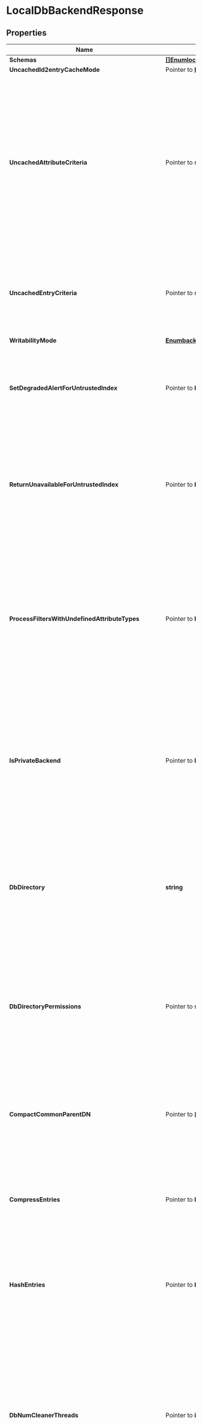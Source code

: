 # LocalDbBackendResponse

## Properties

Name | Type | Description | Notes
------------ | ------------- | ------------- | -------------
**Schemas** | [**[]EnumlocalDbBackendSchemaUrn**](EnumlocalDbBackendSchemaUrn.md) |  | 
**UncachedId2entryCacheMode** | Pointer to [**EnumbackendUncachedId2entryCacheModeProp**](EnumbackendUncachedId2entryCacheModeProp.md) |  | [optional] 
**UncachedAttributeCriteria** | Pointer to **string** | The criteria that will be used to identify attributes that should be written into the uncached-id2entry database rather than the id2entry database. This will only be used for entries in which the associated uncached-entry-criteria does not indicate that the entire entry should be uncached. | [optional] 
**UncachedEntryCriteria** | Pointer to **string** | The criteria that will be used to identify entries that should be written into the uncached-id2entry database rather than the id2entry database. | [optional] 
**WritabilityMode** | [**EnumbackendWritabilityModeProp**](EnumbackendWritabilityModeProp.md) |  | 
**SetDegradedAlertForUntrustedIndex** | Pointer to **bool** | Determines whether the Directory Server enters a DEGRADED state when this Local DB Backend has an index whose contents cannot be trusted. | [optional] 
**ReturnUnavailableForUntrustedIndex** | Pointer to **bool** | Determines whether the Directory Server returns UNAVAILABLE for any LDAP search operation in this Local DB Backend that would use an index whose contents cannot be trusted. | [optional] 
**ProcessFiltersWithUndefinedAttributeTypes** | Pointer to **bool** | Determines whether the Directory Server should continue filter processing for LDAP search operations in this Local DB Backend that includes a search filter with an attribute that is not defined in the schema. This will only apply if check-schema is enabled in the global configuration. | [optional] 
**IsPrivateBackend** | Pointer to **bool** | Indicates whether this backend should be considered a private backend in the server. Private backends are meant for storing server-internal information and should not be used for user or application data. | [optional] 
**DbDirectory** | **string** | Specifies the path to the filesystem directory that is used to hold the Berkeley DB Java Edition database files containing the data for this backend. The files for this backend are stored in a sub-directory named after the backend-id. | 
**DbDirectoryPermissions** | Pointer to **string** | Specifies the permissions that should be applied to the directory containing the backend database files and to directories and files created during backup or LDIF export of the backend. | [optional] 
**CompactCommonParentDN** | Pointer to **[]string** | Provides a DN of an entry that may be the parent for a large number of entries in the backend. This may be used to help increase the space efficiency when encoding entries for storage. | [optional] 
**CompressEntries** | Pointer to **bool** | Indicates whether the backend should attempt to compress entries before storing them in the database. | [optional] 
**HashEntries** | Pointer to **bool** | Indicates whether to calculate and store a message digest of the entry contents along with the entry data, in order to provide a means of verifying the integrity of the entry data. | [optional] 
**DbNumCleanerThreads** | Pointer to **int64** | Specifies the number of threads that the backend should maintain to keep the database log files at or near the desired utilization. A value of zero indicates that the number of cleaner threads should be automatically configured based on the number of available CPUs. | [optional] 
**DbCleanerMinUtilization** | Pointer to **int64** | Specifies the minimum percentage of \&quot;live\&quot; data that the database cleaner attempts to keep in database log files. | [optional] 
**DbEvictorCriticalPercentage** | Pointer to **int64** | Specifies the percentage over the configured maximum that the database cache is allowed to grow. It is recommended to set this value slightly above zero when the database is too large to fully cache in memory. In this case, a dedicated background evictor thread is used to perform evictions once the cache fills up reducing the possibility that server threads are blocked. | [optional] 
**DbCheckpointerWakeupInterval** | Pointer to **string** | Specifies the maximum length of time that should pass between checkpoints. | [optional] 
**DbBackgroundSyncInterval** | Pointer to **string** | Specifies the interval to use when performing background synchronous writes in the database environment in order to smooth overall write performance and increase data durability. A value of \&quot;0 s\&quot; will disable background synchronous writes. | [optional] 
**DbUseThreadLocalHandles** | Pointer to **bool** | Indicates whether to use thread-local database handles to reduce contention in the backend. | [optional] 
**DbLogFileMax** | Pointer to **string** | Specifies the maximum size for a database log file. | [optional] 
**DbLoggingLevel** | Pointer to **string** | Specifies the log level that should be used by the database when it is writing information into the je.info file. | [optional] 
**JeProperty** | Pointer to **[]string** | Specifies the database and environment properties for the Berkeley DB Java Edition database serving the data for this backend. | [optional] 
**DbCachePercent** | Pointer to **int64** | Specifies the percentage of JVM memory to allocate to the database cache. | [optional] 
**DefaultCacheMode** | Pointer to [**EnumbackendDefaultCacheModeProp**](EnumbackendDefaultCacheModeProp.md) |  | [optional] 
**Id2entryCacheMode** | Pointer to [**EnumbackendId2entryCacheModeProp**](EnumbackendId2entryCacheModeProp.md) |  | [optional] 
**Dn2idCacheMode** | Pointer to [**EnumbackendDn2idCacheModeProp**](EnumbackendDn2idCacheModeProp.md) |  | [optional] 
**Id2childrenCacheMode** | Pointer to [**EnumbackendId2childrenCacheModeProp**](EnumbackendId2childrenCacheModeProp.md) |  | [optional] 
**Id2subtreeCacheMode** | Pointer to [**EnumbackendId2subtreeCacheModeProp**](EnumbackendId2subtreeCacheModeProp.md) |  | [optional] 
**Dn2uriCacheMode** | Pointer to [**EnumbackendDn2uriCacheModeProp**](EnumbackendDn2uriCacheModeProp.md) |  | [optional] 
**PrimeMethod** | Pointer to [**[]EnumbackendPrimeMethodProp**](EnumbackendPrimeMethodProp.md) |  | [optional] 
**PrimeThreadCount** | Pointer to **int64** | Specifies the number of threads to use when priming. At present, this applies only to the preload and cursor-across-indexes prime methods. | [optional] 
**PrimeTimeLimit** | Pointer to **string** | Specifies the maximum length of time that the backend prime should be allowed to run. A duration of zero seconds indicates that there should not be a time limit. | [optional] 
**PrimeAllIndexes** | Pointer to **bool** | Indicates whether to prime all indexes associated with this backend, or to only prime the specified set of indexes (as configured with the system-index-to-prime property for the system indexes, and the prime-index property in the attribute index definition for attribute indexes). | [optional] 
**SystemIndexToPrime** | Pointer to [**[]EnumbackendSystemIndexToPrimeProp**](EnumbackendSystemIndexToPrimeProp.md) |  | [optional] 
**SystemIndexToPrimeInternalNodesOnly** | Pointer to [**[]EnumbackendSystemIndexToPrimeInternalNodesOnlyProp**](EnumbackendSystemIndexToPrimeInternalNodesOnlyProp.md) |  | [optional] 
**BackgroundPrime** | Pointer to **bool** | Indicates whether to attempt to perform the prime using a background thread if possible. If background priming is enabled, then the Directory Server may be allowed to accept client connections and process requests while the prime is in progress. | [optional] 
**IndexEntryLimit** | Pointer to **int64** | Specifies the maximum number of entries that are allowed to match a given index key before that particular index key is no longer maintained. | [optional] 
**CompositeIndexEntryLimit** | Pointer to **int64** | Specifies the maximum number of entries that are allowed to match a given composite index key before that particular composite index key is no longer maintained. | [optional] 
**Id2childrenIndexEntryLimit** | Pointer to **int64** | Specifies the maximum number of entry IDs to maintain for each entry in the id2children system index (which keeps track of the immediate children for an entry, to assist in otherwise unindexed searches with a single-level scope). A value of 0 means there is no limit, however this could have a big impact on database size on disk and on server performance. | [optional] 
**Id2subtreeIndexEntryLimit** | Pointer to **int64** | Specifies the maximum number of entry IDs to maintain for each entry in the id2subtree system index (which keeps track of all descendants below an entry, to assist in otherwise unindexed searches with a whole-subtree or subordinate subtree scope). A value of 0 means there is no limit, however this could have a big impact on database size on disk and on server performance. | [optional] 
**ImportTempDirectory** | **string** | Specifies the location of the directory that is used to hold temporary information during the index post-processing phase of an LDIF import. | 
**ImportThreadCount** | Pointer to **int64** | Specifies the number of threads to use for concurrent processing during an LDIF import. | [optional] 
**ExportThreadCount** | Pointer to **int64** | Specifies the number of threads to use for concurrently retrieving and encoding entries during an LDIF export. | [optional] 
**DbImportCachePercent** | Pointer to **int64** | The percentage of JVM memory to allocate to the database cache during import operations. | [optional] 
**DbTxnWriteNoSync** | Pointer to **bool** | Indicates whether the database should synchronously flush data as it is written to disk. | [optional] 
**DeadlockRetryLimit** | Pointer to **int64** | Specifies the number of times that the server should retry an attempted operation in the backend if a deadlock results from two concurrent requests that interfere with each other in a conflicting manner. | [optional] 
**ExternalTxnDefaultBackendLockBehavior** | Pointer to [**EnumbackendExternalTxnDefaultBackendLockBehaviorProp**](EnumbackendExternalTxnDefaultBackendLockBehaviorProp.md) |  | [optional] 
**SingleWriterLockBehavior** | Pointer to [**EnumbackendSingleWriterLockBehaviorProp**](EnumbackendSingleWriterLockBehaviorProp.md) |  | [optional] 
**SubtreeDeleteSizeLimit** | Pointer to **int64** | Specifies the maximum number of entries that may be deleted from the backend when using the subtree delete control. | [optional] 
**NumRecentChanges** | Pointer to **int64** | Specifies the number of recent LDAP entry changes per replica for which the backend keeps a record to allow replication to recover in the event that the server is abruptly terminated. Increasing this value can lead to an increased peak server modification rate as well as increased replication throughput. | [optional] 
**OfflineProcessDatabaseOpenTimeout** | Pointer to **string** | Specifies a timeout duration which will be used for opening the database environment by an offline process, such as export-ldif. | [optional] 
**BackendID** | **string** | Specifies a name to identify the associated backend. | 
**Description** | Pointer to **string** | A description for this Backend | [optional] 
**Enabled** | **bool** | Indicates whether the backend is enabled in the server. | 
**BaseDN** | **[]string** | Specifies the base DN(s) for the data that the backend handles. | 
**SetDegradedAlertWhenDisabled** | Pointer to **bool** | Determines whether the Directory Server enters a DEGRADED state (and sends a corresponding alert) when this Backend is disabled. | [optional] 
**ReturnUnavailableWhenDisabled** | Pointer to **bool** | Determines whether any LDAP operation that would use this Backend is to return UNAVAILABLE when this Backend is disabled. | [optional] 
**NotificationManager** | Pointer to **string** | Specifies a notification manager for changes resulting from operations processed through this Backend | [optional] 
**Meta** | Pointer to [**MetaMeta**](MetaMeta.md) |  | [optional] 
**Urnpingidentityschemasconfigurationmessages20** | Pointer to [**MetaUrnPingidentitySchemasConfigurationMessages20**](MetaUrnPingidentitySchemasConfigurationMessages20.md) |  | [optional] 
**Id** | **string** | Name of the Backend | 

## Methods

### NewLocalDbBackendResponse

`func NewLocalDbBackendResponse(schemas []EnumlocalDbBackendSchemaUrn, writabilityMode EnumbackendWritabilityModeProp, dbDirectory string, importTempDirectory string, backendID string, enabled bool, baseDN []string, id string, ) *LocalDbBackendResponse`

NewLocalDbBackendResponse instantiates a new LocalDbBackendResponse object
This constructor will assign default values to properties that have it defined,
and makes sure properties required by API are set, but the set of arguments
will change when the set of required properties is changed

### NewLocalDbBackendResponseWithDefaults

`func NewLocalDbBackendResponseWithDefaults() *LocalDbBackendResponse`

NewLocalDbBackendResponseWithDefaults instantiates a new LocalDbBackendResponse object
This constructor will only assign default values to properties that have it defined,
but it doesn't guarantee that properties required by API are set

### GetSchemas

`func (o *LocalDbBackendResponse) GetSchemas() []EnumlocalDbBackendSchemaUrn`

GetSchemas returns the Schemas field if non-nil, zero value otherwise.

### GetSchemasOk

`func (o *LocalDbBackendResponse) GetSchemasOk() (*[]EnumlocalDbBackendSchemaUrn, bool)`

GetSchemasOk returns a tuple with the Schemas field if it's non-nil, zero value otherwise
and a boolean to check if the value has been set.

### SetSchemas

`func (o *LocalDbBackendResponse) SetSchemas(v []EnumlocalDbBackendSchemaUrn)`

SetSchemas sets Schemas field to given value.


### GetUncachedId2entryCacheMode

`func (o *LocalDbBackendResponse) GetUncachedId2entryCacheMode() EnumbackendUncachedId2entryCacheModeProp`

GetUncachedId2entryCacheMode returns the UncachedId2entryCacheMode field if non-nil, zero value otherwise.

### GetUncachedId2entryCacheModeOk

`func (o *LocalDbBackendResponse) GetUncachedId2entryCacheModeOk() (*EnumbackendUncachedId2entryCacheModeProp, bool)`

GetUncachedId2entryCacheModeOk returns a tuple with the UncachedId2entryCacheMode field if it's non-nil, zero value otherwise
and a boolean to check if the value has been set.

### SetUncachedId2entryCacheMode

`func (o *LocalDbBackendResponse) SetUncachedId2entryCacheMode(v EnumbackendUncachedId2entryCacheModeProp)`

SetUncachedId2entryCacheMode sets UncachedId2entryCacheMode field to given value.

### HasUncachedId2entryCacheMode

`func (o *LocalDbBackendResponse) HasUncachedId2entryCacheMode() bool`

HasUncachedId2entryCacheMode returns a boolean if a field has been set.

### GetUncachedAttributeCriteria

`func (o *LocalDbBackendResponse) GetUncachedAttributeCriteria() string`

GetUncachedAttributeCriteria returns the UncachedAttributeCriteria field if non-nil, zero value otherwise.

### GetUncachedAttributeCriteriaOk

`func (o *LocalDbBackendResponse) GetUncachedAttributeCriteriaOk() (*string, bool)`

GetUncachedAttributeCriteriaOk returns a tuple with the UncachedAttributeCriteria field if it's non-nil, zero value otherwise
and a boolean to check if the value has been set.

### SetUncachedAttributeCriteria

`func (o *LocalDbBackendResponse) SetUncachedAttributeCriteria(v string)`

SetUncachedAttributeCriteria sets UncachedAttributeCriteria field to given value.

### HasUncachedAttributeCriteria

`func (o *LocalDbBackendResponse) HasUncachedAttributeCriteria() bool`

HasUncachedAttributeCriteria returns a boolean if a field has been set.

### GetUncachedEntryCriteria

`func (o *LocalDbBackendResponse) GetUncachedEntryCriteria() string`

GetUncachedEntryCriteria returns the UncachedEntryCriteria field if non-nil, zero value otherwise.

### GetUncachedEntryCriteriaOk

`func (o *LocalDbBackendResponse) GetUncachedEntryCriteriaOk() (*string, bool)`

GetUncachedEntryCriteriaOk returns a tuple with the UncachedEntryCriteria field if it's non-nil, zero value otherwise
and a boolean to check if the value has been set.

### SetUncachedEntryCriteria

`func (o *LocalDbBackendResponse) SetUncachedEntryCriteria(v string)`

SetUncachedEntryCriteria sets UncachedEntryCriteria field to given value.

### HasUncachedEntryCriteria

`func (o *LocalDbBackendResponse) HasUncachedEntryCriteria() bool`

HasUncachedEntryCriteria returns a boolean if a field has been set.

### GetWritabilityMode

`func (o *LocalDbBackendResponse) GetWritabilityMode() EnumbackendWritabilityModeProp`

GetWritabilityMode returns the WritabilityMode field if non-nil, zero value otherwise.

### GetWritabilityModeOk

`func (o *LocalDbBackendResponse) GetWritabilityModeOk() (*EnumbackendWritabilityModeProp, bool)`

GetWritabilityModeOk returns a tuple with the WritabilityMode field if it's non-nil, zero value otherwise
and a boolean to check if the value has been set.

### SetWritabilityMode

`func (o *LocalDbBackendResponse) SetWritabilityMode(v EnumbackendWritabilityModeProp)`

SetWritabilityMode sets WritabilityMode field to given value.


### GetSetDegradedAlertForUntrustedIndex

`func (o *LocalDbBackendResponse) GetSetDegradedAlertForUntrustedIndex() bool`

GetSetDegradedAlertForUntrustedIndex returns the SetDegradedAlertForUntrustedIndex field if non-nil, zero value otherwise.

### GetSetDegradedAlertForUntrustedIndexOk

`func (o *LocalDbBackendResponse) GetSetDegradedAlertForUntrustedIndexOk() (*bool, bool)`

GetSetDegradedAlertForUntrustedIndexOk returns a tuple with the SetDegradedAlertForUntrustedIndex field if it's non-nil, zero value otherwise
and a boolean to check if the value has been set.

### SetSetDegradedAlertForUntrustedIndex

`func (o *LocalDbBackendResponse) SetSetDegradedAlertForUntrustedIndex(v bool)`

SetSetDegradedAlertForUntrustedIndex sets SetDegradedAlertForUntrustedIndex field to given value.

### HasSetDegradedAlertForUntrustedIndex

`func (o *LocalDbBackendResponse) HasSetDegradedAlertForUntrustedIndex() bool`

HasSetDegradedAlertForUntrustedIndex returns a boolean if a field has been set.

### GetReturnUnavailableForUntrustedIndex

`func (o *LocalDbBackendResponse) GetReturnUnavailableForUntrustedIndex() bool`

GetReturnUnavailableForUntrustedIndex returns the ReturnUnavailableForUntrustedIndex field if non-nil, zero value otherwise.

### GetReturnUnavailableForUntrustedIndexOk

`func (o *LocalDbBackendResponse) GetReturnUnavailableForUntrustedIndexOk() (*bool, bool)`

GetReturnUnavailableForUntrustedIndexOk returns a tuple with the ReturnUnavailableForUntrustedIndex field if it's non-nil, zero value otherwise
and a boolean to check if the value has been set.

### SetReturnUnavailableForUntrustedIndex

`func (o *LocalDbBackendResponse) SetReturnUnavailableForUntrustedIndex(v bool)`

SetReturnUnavailableForUntrustedIndex sets ReturnUnavailableForUntrustedIndex field to given value.

### HasReturnUnavailableForUntrustedIndex

`func (o *LocalDbBackendResponse) HasReturnUnavailableForUntrustedIndex() bool`

HasReturnUnavailableForUntrustedIndex returns a boolean if a field has been set.

### GetProcessFiltersWithUndefinedAttributeTypes

`func (o *LocalDbBackendResponse) GetProcessFiltersWithUndefinedAttributeTypes() bool`

GetProcessFiltersWithUndefinedAttributeTypes returns the ProcessFiltersWithUndefinedAttributeTypes field if non-nil, zero value otherwise.

### GetProcessFiltersWithUndefinedAttributeTypesOk

`func (o *LocalDbBackendResponse) GetProcessFiltersWithUndefinedAttributeTypesOk() (*bool, bool)`

GetProcessFiltersWithUndefinedAttributeTypesOk returns a tuple with the ProcessFiltersWithUndefinedAttributeTypes field if it's non-nil, zero value otherwise
and a boolean to check if the value has been set.

### SetProcessFiltersWithUndefinedAttributeTypes

`func (o *LocalDbBackendResponse) SetProcessFiltersWithUndefinedAttributeTypes(v bool)`

SetProcessFiltersWithUndefinedAttributeTypes sets ProcessFiltersWithUndefinedAttributeTypes field to given value.

### HasProcessFiltersWithUndefinedAttributeTypes

`func (o *LocalDbBackendResponse) HasProcessFiltersWithUndefinedAttributeTypes() bool`

HasProcessFiltersWithUndefinedAttributeTypes returns a boolean if a field has been set.

### GetIsPrivateBackend

`func (o *LocalDbBackendResponse) GetIsPrivateBackend() bool`

GetIsPrivateBackend returns the IsPrivateBackend field if non-nil, zero value otherwise.

### GetIsPrivateBackendOk

`func (o *LocalDbBackendResponse) GetIsPrivateBackendOk() (*bool, bool)`

GetIsPrivateBackendOk returns a tuple with the IsPrivateBackend field if it's non-nil, zero value otherwise
and a boolean to check if the value has been set.

### SetIsPrivateBackend

`func (o *LocalDbBackendResponse) SetIsPrivateBackend(v bool)`

SetIsPrivateBackend sets IsPrivateBackend field to given value.

### HasIsPrivateBackend

`func (o *LocalDbBackendResponse) HasIsPrivateBackend() bool`

HasIsPrivateBackend returns a boolean if a field has been set.

### GetDbDirectory

`func (o *LocalDbBackendResponse) GetDbDirectory() string`

GetDbDirectory returns the DbDirectory field if non-nil, zero value otherwise.

### GetDbDirectoryOk

`func (o *LocalDbBackendResponse) GetDbDirectoryOk() (*string, bool)`

GetDbDirectoryOk returns a tuple with the DbDirectory field if it's non-nil, zero value otherwise
and a boolean to check if the value has been set.

### SetDbDirectory

`func (o *LocalDbBackendResponse) SetDbDirectory(v string)`

SetDbDirectory sets DbDirectory field to given value.


### GetDbDirectoryPermissions

`func (o *LocalDbBackendResponse) GetDbDirectoryPermissions() string`

GetDbDirectoryPermissions returns the DbDirectoryPermissions field if non-nil, zero value otherwise.

### GetDbDirectoryPermissionsOk

`func (o *LocalDbBackendResponse) GetDbDirectoryPermissionsOk() (*string, bool)`

GetDbDirectoryPermissionsOk returns a tuple with the DbDirectoryPermissions field if it's non-nil, zero value otherwise
and a boolean to check if the value has been set.

### SetDbDirectoryPermissions

`func (o *LocalDbBackendResponse) SetDbDirectoryPermissions(v string)`

SetDbDirectoryPermissions sets DbDirectoryPermissions field to given value.

### HasDbDirectoryPermissions

`func (o *LocalDbBackendResponse) HasDbDirectoryPermissions() bool`

HasDbDirectoryPermissions returns a boolean if a field has been set.

### GetCompactCommonParentDN

`func (o *LocalDbBackendResponse) GetCompactCommonParentDN() []string`

GetCompactCommonParentDN returns the CompactCommonParentDN field if non-nil, zero value otherwise.

### GetCompactCommonParentDNOk

`func (o *LocalDbBackendResponse) GetCompactCommonParentDNOk() (*[]string, bool)`

GetCompactCommonParentDNOk returns a tuple with the CompactCommonParentDN field if it's non-nil, zero value otherwise
and a boolean to check if the value has been set.

### SetCompactCommonParentDN

`func (o *LocalDbBackendResponse) SetCompactCommonParentDN(v []string)`

SetCompactCommonParentDN sets CompactCommonParentDN field to given value.

### HasCompactCommonParentDN

`func (o *LocalDbBackendResponse) HasCompactCommonParentDN() bool`

HasCompactCommonParentDN returns a boolean if a field has been set.

### GetCompressEntries

`func (o *LocalDbBackendResponse) GetCompressEntries() bool`

GetCompressEntries returns the CompressEntries field if non-nil, zero value otherwise.

### GetCompressEntriesOk

`func (o *LocalDbBackendResponse) GetCompressEntriesOk() (*bool, bool)`

GetCompressEntriesOk returns a tuple with the CompressEntries field if it's non-nil, zero value otherwise
and a boolean to check if the value has been set.

### SetCompressEntries

`func (o *LocalDbBackendResponse) SetCompressEntries(v bool)`

SetCompressEntries sets CompressEntries field to given value.

### HasCompressEntries

`func (o *LocalDbBackendResponse) HasCompressEntries() bool`

HasCompressEntries returns a boolean if a field has been set.

### GetHashEntries

`func (o *LocalDbBackendResponse) GetHashEntries() bool`

GetHashEntries returns the HashEntries field if non-nil, zero value otherwise.

### GetHashEntriesOk

`func (o *LocalDbBackendResponse) GetHashEntriesOk() (*bool, bool)`

GetHashEntriesOk returns a tuple with the HashEntries field if it's non-nil, zero value otherwise
and a boolean to check if the value has been set.

### SetHashEntries

`func (o *LocalDbBackendResponse) SetHashEntries(v bool)`

SetHashEntries sets HashEntries field to given value.

### HasHashEntries

`func (o *LocalDbBackendResponse) HasHashEntries() bool`

HasHashEntries returns a boolean if a field has been set.

### GetDbNumCleanerThreads

`func (o *LocalDbBackendResponse) GetDbNumCleanerThreads() int64`

GetDbNumCleanerThreads returns the DbNumCleanerThreads field if non-nil, zero value otherwise.

### GetDbNumCleanerThreadsOk

`func (o *LocalDbBackendResponse) GetDbNumCleanerThreadsOk() (*int64, bool)`

GetDbNumCleanerThreadsOk returns a tuple with the DbNumCleanerThreads field if it's non-nil, zero value otherwise
and a boolean to check if the value has been set.

### SetDbNumCleanerThreads

`func (o *LocalDbBackendResponse) SetDbNumCleanerThreads(v int64)`

SetDbNumCleanerThreads sets DbNumCleanerThreads field to given value.

### HasDbNumCleanerThreads

`func (o *LocalDbBackendResponse) HasDbNumCleanerThreads() bool`

HasDbNumCleanerThreads returns a boolean if a field has been set.

### GetDbCleanerMinUtilization

`func (o *LocalDbBackendResponse) GetDbCleanerMinUtilization() int64`

GetDbCleanerMinUtilization returns the DbCleanerMinUtilization field if non-nil, zero value otherwise.

### GetDbCleanerMinUtilizationOk

`func (o *LocalDbBackendResponse) GetDbCleanerMinUtilizationOk() (*int64, bool)`

GetDbCleanerMinUtilizationOk returns a tuple with the DbCleanerMinUtilization field if it's non-nil, zero value otherwise
and a boolean to check if the value has been set.

### SetDbCleanerMinUtilization

`func (o *LocalDbBackendResponse) SetDbCleanerMinUtilization(v int64)`

SetDbCleanerMinUtilization sets DbCleanerMinUtilization field to given value.

### HasDbCleanerMinUtilization

`func (o *LocalDbBackendResponse) HasDbCleanerMinUtilization() bool`

HasDbCleanerMinUtilization returns a boolean if a field has been set.

### GetDbEvictorCriticalPercentage

`func (o *LocalDbBackendResponse) GetDbEvictorCriticalPercentage() int64`

GetDbEvictorCriticalPercentage returns the DbEvictorCriticalPercentage field if non-nil, zero value otherwise.

### GetDbEvictorCriticalPercentageOk

`func (o *LocalDbBackendResponse) GetDbEvictorCriticalPercentageOk() (*int64, bool)`

GetDbEvictorCriticalPercentageOk returns a tuple with the DbEvictorCriticalPercentage field if it's non-nil, zero value otherwise
and a boolean to check if the value has been set.

### SetDbEvictorCriticalPercentage

`func (o *LocalDbBackendResponse) SetDbEvictorCriticalPercentage(v int64)`

SetDbEvictorCriticalPercentage sets DbEvictorCriticalPercentage field to given value.

### HasDbEvictorCriticalPercentage

`func (o *LocalDbBackendResponse) HasDbEvictorCriticalPercentage() bool`

HasDbEvictorCriticalPercentage returns a boolean if a field has been set.

### GetDbCheckpointerWakeupInterval

`func (o *LocalDbBackendResponse) GetDbCheckpointerWakeupInterval() string`

GetDbCheckpointerWakeupInterval returns the DbCheckpointerWakeupInterval field if non-nil, zero value otherwise.

### GetDbCheckpointerWakeupIntervalOk

`func (o *LocalDbBackendResponse) GetDbCheckpointerWakeupIntervalOk() (*string, bool)`

GetDbCheckpointerWakeupIntervalOk returns a tuple with the DbCheckpointerWakeupInterval field if it's non-nil, zero value otherwise
and a boolean to check if the value has been set.

### SetDbCheckpointerWakeupInterval

`func (o *LocalDbBackendResponse) SetDbCheckpointerWakeupInterval(v string)`

SetDbCheckpointerWakeupInterval sets DbCheckpointerWakeupInterval field to given value.

### HasDbCheckpointerWakeupInterval

`func (o *LocalDbBackendResponse) HasDbCheckpointerWakeupInterval() bool`

HasDbCheckpointerWakeupInterval returns a boolean if a field has been set.

### GetDbBackgroundSyncInterval

`func (o *LocalDbBackendResponse) GetDbBackgroundSyncInterval() string`

GetDbBackgroundSyncInterval returns the DbBackgroundSyncInterval field if non-nil, zero value otherwise.

### GetDbBackgroundSyncIntervalOk

`func (o *LocalDbBackendResponse) GetDbBackgroundSyncIntervalOk() (*string, bool)`

GetDbBackgroundSyncIntervalOk returns a tuple with the DbBackgroundSyncInterval field if it's non-nil, zero value otherwise
and a boolean to check if the value has been set.

### SetDbBackgroundSyncInterval

`func (o *LocalDbBackendResponse) SetDbBackgroundSyncInterval(v string)`

SetDbBackgroundSyncInterval sets DbBackgroundSyncInterval field to given value.

### HasDbBackgroundSyncInterval

`func (o *LocalDbBackendResponse) HasDbBackgroundSyncInterval() bool`

HasDbBackgroundSyncInterval returns a boolean if a field has been set.

### GetDbUseThreadLocalHandles

`func (o *LocalDbBackendResponse) GetDbUseThreadLocalHandles() bool`

GetDbUseThreadLocalHandles returns the DbUseThreadLocalHandles field if non-nil, zero value otherwise.

### GetDbUseThreadLocalHandlesOk

`func (o *LocalDbBackendResponse) GetDbUseThreadLocalHandlesOk() (*bool, bool)`

GetDbUseThreadLocalHandlesOk returns a tuple with the DbUseThreadLocalHandles field if it's non-nil, zero value otherwise
and a boolean to check if the value has been set.

### SetDbUseThreadLocalHandles

`func (o *LocalDbBackendResponse) SetDbUseThreadLocalHandles(v bool)`

SetDbUseThreadLocalHandles sets DbUseThreadLocalHandles field to given value.

### HasDbUseThreadLocalHandles

`func (o *LocalDbBackendResponse) HasDbUseThreadLocalHandles() bool`

HasDbUseThreadLocalHandles returns a boolean if a field has been set.

### GetDbLogFileMax

`func (o *LocalDbBackendResponse) GetDbLogFileMax() string`

GetDbLogFileMax returns the DbLogFileMax field if non-nil, zero value otherwise.

### GetDbLogFileMaxOk

`func (o *LocalDbBackendResponse) GetDbLogFileMaxOk() (*string, bool)`

GetDbLogFileMaxOk returns a tuple with the DbLogFileMax field if it's non-nil, zero value otherwise
and a boolean to check if the value has been set.

### SetDbLogFileMax

`func (o *LocalDbBackendResponse) SetDbLogFileMax(v string)`

SetDbLogFileMax sets DbLogFileMax field to given value.

### HasDbLogFileMax

`func (o *LocalDbBackendResponse) HasDbLogFileMax() bool`

HasDbLogFileMax returns a boolean if a field has been set.

### GetDbLoggingLevel

`func (o *LocalDbBackendResponse) GetDbLoggingLevel() string`

GetDbLoggingLevel returns the DbLoggingLevel field if non-nil, zero value otherwise.

### GetDbLoggingLevelOk

`func (o *LocalDbBackendResponse) GetDbLoggingLevelOk() (*string, bool)`

GetDbLoggingLevelOk returns a tuple with the DbLoggingLevel field if it's non-nil, zero value otherwise
and a boolean to check if the value has been set.

### SetDbLoggingLevel

`func (o *LocalDbBackendResponse) SetDbLoggingLevel(v string)`

SetDbLoggingLevel sets DbLoggingLevel field to given value.

### HasDbLoggingLevel

`func (o *LocalDbBackendResponse) HasDbLoggingLevel() bool`

HasDbLoggingLevel returns a boolean if a field has been set.

### GetJeProperty

`func (o *LocalDbBackendResponse) GetJeProperty() []string`

GetJeProperty returns the JeProperty field if non-nil, zero value otherwise.

### GetJePropertyOk

`func (o *LocalDbBackendResponse) GetJePropertyOk() (*[]string, bool)`

GetJePropertyOk returns a tuple with the JeProperty field if it's non-nil, zero value otherwise
and a boolean to check if the value has been set.

### SetJeProperty

`func (o *LocalDbBackendResponse) SetJeProperty(v []string)`

SetJeProperty sets JeProperty field to given value.

### HasJeProperty

`func (o *LocalDbBackendResponse) HasJeProperty() bool`

HasJeProperty returns a boolean if a field has been set.

### GetDbCachePercent

`func (o *LocalDbBackendResponse) GetDbCachePercent() int64`

GetDbCachePercent returns the DbCachePercent field if non-nil, zero value otherwise.

### GetDbCachePercentOk

`func (o *LocalDbBackendResponse) GetDbCachePercentOk() (*int64, bool)`

GetDbCachePercentOk returns a tuple with the DbCachePercent field if it's non-nil, zero value otherwise
and a boolean to check if the value has been set.

### SetDbCachePercent

`func (o *LocalDbBackendResponse) SetDbCachePercent(v int64)`

SetDbCachePercent sets DbCachePercent field to given value.

### HasDbCachePercent

`func (o *LocalDbBackendResponse) HasDbCachePercent() bool`

HasDbCachePercent returns a boolean if a field has been set.

### GetDefaultCacheMode

`func (o *LocalDbBackendResponse) GetDefaultCacheMode() EnumbackendDefaultCacheModeProp`

GetDefaultCacheMode returns the DefaultCacheMode field if non-nil, zero value otherwise.

### GetDefaultCacheModeOk

`func (o *LocalDbBackendResponse) GetDefaultCacheModeOk() (*EnumbackendDefaultCacheModeProp, bool)`

GetDefaultCacheModeOk returns a tuple with the DefaultCacheMode field if it's non-nil, zero value otherwise
and a boolean to check if the value has been set.

### SetDefaultCacheMode

`func (o *LocalDbBackendResponse) SetDefaultCacheMode(v EnumbackendDefaultCacheModeProp)`

SetDefaultCacheMode sets DefaultCacheMode field to given value.

### HasDefaultCacheMode

`func (o *LocalDbBackendResponse) HasDefaultCacheMode() bool`

HasDefaultCacheMode returns a boolean if a field has been set.

### GetId2entryCacheMode

`func (o *LocalDbBackendResponse) GetId2entryCacheMode() EnumbackendId2entryCacheModeProp`

GetId2entryCacheMode returns the Id2entryCacheMode field if non-nil, zero value otherwise.

### GetId2entryCacheModeOk

`func (o *LocalDbBackendResponse) GetId2entryCacheModeOk() (*EnumbackendId2entryCacheModeProp, bool)`

GetId2entryCacheModeOk returns a tuple with the Id2entryCacheMode field if it's non-nil, zero value otherwise
and a boolean to check if the value has been set.

### SetId2entryCacheMode

`func (o *LocalDbBackendResponse) SetId2entryCacheMode(v EnumbackendId2entryCacheModeProp)`

SetId2entryCacheMode sets Id2entryCacheMode field to given value.

### HasId2entryCacheMode

`func (o *LocalDbBackendResponse) HasId2entryCacheMode() bool`

HasId2entryCacheMode returns a boolean if a field has been set.

### GetDn2idCacheMode

`func (o *LocalDbBackendResponse) GetDn2idCacheMode() EnumbackendDn2idCacheModeProp`

GetDn2idCacheMode returns the Dn2idCacheMode field if non-nil, zero value otherwise.

### GetDn2idCacheModeOk

`func (o *LocalDbBackendResponse) GetDn2idCacheModeOk() (*EnumbackendDn2idCacheModeProp, bool)`

GetDn2idCacheModeOk returns a tuple with the Dn2idCacheMode field if it's non-nil, zero value otherwise
and a boolean to check if the value has been set.

### SetDn2idCacheMode

`func (o *LocalDbBackendResponse) SetDn2idCacheMode(v EnumbackendDn2idCacheModeProp)`

SetDn2idCacheMode sets Dn2idCacheMode field to given value.

### HasDn2idCacheMode

`func (o *LocalDbBackendResponse) HasDn2idCacheMode() bool`

HasDn2idCacheMode returns a boolean if a field has been set.

### GetId2childrenCacheMode

`func (o *LocalDbBackendResponse) GetId2childrenCacheMode() EnumbackendId2childrenCacheModeProp`

GetId2childrenCacheMode returns the Id2childrenCacheMode field if non-nil, zero value otherwise.

### GetId2childrenCacheModeOk

`func (o *LocalDbBackendResponse) GetId2childrenCacheModeOk() (*EnumbackendId2childrenCacheModeProp, bool)`

GetId2childrenCacheModeOk returns a tuple with the Id2childrenCacheMode field if it's non-nil, zero value otherwise
and a boolean to check if the value has been set.

### SetId2childrenCacheMode

`func (o *LocalDbBackendResponse) SetId2childrenCacheMode(v EnumbackendId2childrenCacheModeProp)`

SetId2childrenCacheMode sets Id2childrenCacheMode field to given value.

### HasId2childrenCacheMode

`func (o *LocalDbBackendResponse) HasId2childrenCacheMode() bool`

HasId2childrenCacheMode returns a boolean if a field has been set.

### GetId2subtreeCacheMode

`func (o *LocalDbBackendResponse) GetId2subtreeCacheMode() EnumbackendId2subtreeCacheModeProp`

GetId2subtreeCacheMode returns the Id2subtreeCacheMode field if non-nil, zero value otherwise.

### GetId2subtreeCacheModeOk

`func (o *LocalDbBackendResponse) GetId2subtreeCacheModeOk() (*EnumbackendId2subtreeCacheModeProp, bool)`

GetId2subtreeCacheModeOk returns a tuple with the Id2subtreeCacheMode field if it's non-nil, zero value otherwise
and a boolean to check if the value has been set.

### SetId2subtreeCacheMode

`func (o *LocalDbBackendResponse) SetId2subtreeCacheMode(v EnumbackendId2subtreeCacheModeProp)`

SetId2subtreeCacheMode sets Id2subtreeCacheMode field to given value.

### HasId2subtreeCacheMode

`func (o *LocalDbBackendResponse) HasId2subtreeCacheMode() bool`

HasId2subtreeCacheMode returns a boolean if a field has been set.

### GetDn2uriCacheMode

`func (o *LocalDbBackendResponse) GetDn2uriCacheMode() EnumbackendDn2uriCacheModeProp`

GetDn2uriCacheMode returns the Dn2uriCacheMode field if non-nil, zero value otherwise.

### GetDn2uriCacheModeOk

`func (o *LocalDbBackendResponse) GetDn2uriCacheModeOk() (*EnumbackendDn2uriCacheModeProp, bool)`

GetDn2uriCacheModeOk returns a tuple with the Dn2uriCacheMode field if it's non-nil, zero value otherwise
and a boolean to check if the value has been set.

### SetDn2uriCacheMode

`func (o *LocalDbBackendResponse) SetDn2uriCacheMode(v EnumbackendDn2uriCacheModeProp)`

SetDn2uriCacheMode sets Dn2uriCacheMode field to given value.

### HasDn2uriCacheMode

`func (o *LocalDbBackendResponse) HasDn2uriCacheMode() bool`

HasDn2uriCacheMode returns a boolean if a field has been set.

### GetPrimeMethod

`func (o *LocalDbBackendResponse) GetPrimeMethod() []EnumbackendPrimeMethodProp`

GetPrimeMethod returns the PrimeMethod field if non-nil, zero value otherwise.

### GetPrimeMethodOk

`func (o *LocalDbBackendResponse) GetPrimeMethodOk() (*[]EnumbackendPrimeMethodProp, bool)`

GetPrimeMethodOk returns a tuple with the PrimeMethod field if it's non-nil, zero value otherwise
and a boolean to check if the value has been set.

### SetPrimeMethod

`func (o *LocalDbBackendResponse) SetPrimeMethod(v []EnumbackendPrimeMethodProp)`

SetPrimeMethod sets PrimeMethod field to given value.

### HasPrimeMethod

`func (o *LocalDbBackendResponse) HasPrimeMethod() bool`

HasPrimeMethod returns a boolean if a field has been set.

### GetPrimeThreadCount

`func (o *LocalDbBackendResponse) GetPrimeThreadCount() int64`

GetPrimeThreadCount returns the PrimeThreadCount field if non-nil, zero value otherwise.

### GetPrimeThreadCountOk

`func (o *LocalDbBackendResponse) GetPrimeThreadCountOk() (*int64, bool)`

GetPrimeThreadCountOk returns a tuple with the PrimeThreadCount field if it's non-nil, zero value otherwise
and a boolean to check if the value has been set.

### SetPrimeThreadCount

`func (o *LocalDbBackendResponse) SetPrimeThreadCount(v int64)`

SetPrimeThreadCount sets PrimeThreadCount field to given value.

### HasPrimeThreadCount

`func (o *LocalDbBackendResponse) HasPrimeThreadCount() bool`

HasPrimeThreadCount returns a boolean if a field has been set.

### GetPrimeTimeLimit

`func (o *LocalDbBackendResponse) GetPrimeTimeLimit() string`

GetPrimeTimeLimit returns the PrimeTimeLimit field if non-nil, zero value otherwise.

### GetPrimeTimeLimitOk

`func (o *LocalDbBackendResponse) GetPrimeTimeLimitOk() (*string, bool)`

GetPrimeTimeLimitOk returns a tuple with the PrimeTimeLimit field if it's non-nil, zero value otherwise
and a boolean to check if the value has been set.

### SetPrimeTimeLimit

`func (o *LocalDbBackendResponse) SetPrimeTimeLimit(v string)`

SetPrimeTimeLimit sets PrimeTimeLimit field to given value.

### HasPrimeTimeLimit

`func (o *LocalDbBackendResponse) HasPrimeTimeLimit() bool`

HasPrimeTimeLimit returns a boolean if a field has been set.

### GetPrimeAllIndexes

`func (o *LocalDbBackendResponse) GetPrimeAllIndexes() bool`

GetPrimeAllIndexes returns the PrimeAllIndexes field if non-nil, zero value otherwise.

### GetPrimeAllIndexesOk

`func (o *LocalDbBackendResponse) GetPrimeAllIndexesOk() (*bool, bool)`

GetPrimeAllIndexesOk returns a tuple with the PrimeAllIndexes field if it's non-nil, zero value otherwise
and a boolean to check if the value has been set.

### SetPrimeAllIndexes

`func (o *LocalDbBackendResponse) SetPrimeAllIndexes(v bool)`

SetPrimeAllIndexes sets PrimeAllIndexes field to given value.

### HasPrimeAllIndexes

`func (o *LocalDbBackendResponse) HasPrimeAllIndexes() bool`

HasPrimeAllIndexes returns a boolean if a field has been set.

### GetSystemIndexToPrime

`func (o *LocalDbBackendResponse) GetSystemIndexToPrime() []EnumbackendSystemIndexToPrimeProp`

GetSystemIndexToPrime returns the SystemIndexToPrime field if non-nil, zero value otherwise.

### GetSystemIndexToPrimeOk

`func (o *LocalDbBackendResponse) GetSystemIndexToPrimeOk() (*[]EnumbackendSystemIndexToPrimeProp, bool)`

GetSystemIndexToPrimeOk returns a tuple with the SystemIndexToPrime field if it's non-nil, zero value otherwise
and a boolean to check if the value has been set.

### SetSystemIndexToPrime

`func (o *LocalDbBackendResponse) SetSystemIndexToPrime(v []EnumbackendSystemIndexToPrimeProp)`

SetSystemIndexToPrime sets SystemIndexToPrime field to given value.

### HasSystemIndexToPrime

`func (o *LocalDbBackendResponse) HasSystemIndexToPrime() bool`

HasSystemIndexToPrime returns a boolean if a field has been set.

### GetSystemIndexToPrimeInternalNodesOnly

`func (o *LocalDbBackendResponse) GetSystemIndexToPrimeInternalNodesOnly() []EnumbackendSystemIndexToPrimeInternalNodesOnlyProp`

GetSystemIndexToPrimeInternalNodesOnly returns the SystemIndexToPrimeInternalNodesOnly field if non-nil, zero value otherwise.

### GetSystemIndexToPrimeInternalNodesOnlyOk

`func (o *LocalDbBackendResponse) GetSystemIndexToPrimeInternalNodesOnlyOk() (*[]EnumbackendSystemIndexToPrimeInternalNodesOnlyProp, bool)`

GetSystemIndexToPrimeInternalNodesOnlyOk returns a tuple with the SystemIndexToPrimeInternalNodesOnly field if it's non-nil, zero value otherwise
and a boolean to check if the value has been set.

### SetSystemIndexToPrimeInternalNodesOnly

`func (o *LocalDbBackendResponse) SetSystemIndexToPrimeInternalNodesOnly(v []EnumbackendSystemIndexToPrimeInternalNodesOnlyProp)`

SetSystemIndexToPrimeInternalNodesOnly sets SystemIndexToPrimeInternalNodesOnly field to given value.

### HasSystemIndexToPrimeInternalNodesOnly

`func (o *LocalDbBackendResponse) HasSystemIndexToPrimeInternalNodesOnly() bool`

HasSystemIndexToPrimeInternalNodesOnly returns a boolean if a field has been set.

### GetBackgroundPrime

`func (o *LocalDbBackendResponse) GetBackgroundPrime() bool`

GetBackgroundPrime returns the BackgroundPrime field if non-nil, zero value otherwise.

### GetBackgroundPrimeOk

`func (o *LocalDbBackendResponse) GetBackgroundPrimeOk() (*bool, bool)`

GetBackgroundPrimeOk returns a tuple with the BackgroundPrime field if it's non-nil, zero value otherwise
and a boolean to check if the value has been set.

### SetBackgroundPrime

`func (o *LocalDbBackendResponse) SetBackgroundPrime(v bool)`

SetBackgroundPrime sets BackgroundPrime field to given value.

### HasBackgroundPrime

`func (o *LocalDbBackendResponse) HasBackgroundPrime() bool`

HasBackgroundPrime returns a boolean if a field has been set.

### GetIndexEntryLimit

`func (o *LocalDbBackendResponse) GetIndexEntryLimit() int64`

GetIndexEntryLimit returns the IndexEntryLimit field if non-nil, zero value otherwise.

### GetIndexEntryLimitOk

`func (o *LocalDbBackendResponse) GetIndexEntryLimitOk() (*int64, bool)`

GetIndexEntryLimitOk returns a tuple with the IndexEntryLimit field if it's non-nil, zero value otherwise
and a boolean to check if the value has been set.

### SetIndexEntryLimit

`func (o *LocalDbBackendResponse) SetIndexEntryLimit(v int64)`

SetIndexEntryLimit sets IndexEntryLimit field to given value.

### HasIndexEntryLimit

`func (o *LocalDbBackendResponse) HasIndexEntryLimit() bool`

HasIndexEntryLimit returns a boolean if a field has been set.

### GetCompositeIndexEntryLimit

`func (o *LocalDbBackendResponse) GetCompositeIndexEntryLimit() int64`

GetCompositeIndexEntryLimit returns the CompositeIndexEntryLimit field if non-nil, zero value otherwise.

### GetCompositeIndexEntryLimitOk

`func (o *LocalDbBackendResponse) GetCompositeIndexEntryLimitOk() (*int64, bool)`

GetCompositeIndexEntryLimitOk returns a tuple with the CompositeIndexEntryLimit field if it's non-nil, zero value otherwise
and a boolean to check if the value has been set.

### SetCompositeIndexEntryLimit

`func (o *LocalDbBackendResponse) SetCompositeIndexEntryLimit(v int64)`

SetCompositeIndexEntryLimit sets CompositeIndexEntryLimit field to given value.

### HasCompositeIndexEntryLimit

`func (o *LocalDbBackendResponse) HasCompositeIndexEntryLimit() bool`

HasCompositeIndexEntryLimit returns a boolean if a field has been set.

### GetId2childrenIndexEntryLimit

`func (o *LocalDbBackendResponse) GetId2childrenIndexEntryLimit() int64`

GetId2childrenIndexEntryLimit returns the Id2childrenIndexEntryLimit field if non-nil, zero value otherwise.

### GetId2childrenIndexEntryLimitOk

`func (o *LocalDbBackendResponse) GetId2childrenIndexEntryLimitOk() (*int64, bool)`

GetId2childrenIndexEntryLimitOk returns a tuple with the Id2childrenIndexEntryLimit field if it's non-nil, zero value otherwise
and a boolean to check if the value has been set.

### SetId2childrenIndexEntryLimit

`func (o *LocalDbBackendResponse) SetId2childrenIndexEntryLimit(v int64)`

SetId2childrenIndexEntryLimit sets Id2childrenIndexEntryLimit field to given value.

### HasId2childrenIndexEntryLimit

`func (o *LocalDbBackendResponse) HasId2childrenIndexEntryLimit() bool`

HasId2childrenIndexEntryLimit returns a boolean if a field has been set.

### GetId2subtreeIndexEntryLimit

`func (o *LocalDbBackendResponse) GetId2subtreeIndexEntryLimit() int64`

GetId2subtreeIndexEntryLimit returns the Id2subtreeIndexEntryLimit field if non-nil, zero value otherwise.

### GetId2subtreeIndexEntryLimitOk

`func (o *LocalDbBackendResponse) GetId2subtreeIndexEntryLimitOk() (*int64, bool)`

GetId2subtreeIndexEntryLimitOk returns a tuple with the Id2subtreeIndexEntryLimit field if it's non-nil, zero value otherwise
and a boolean to check if the value has been set.

### SetId2subtreeIndexEntryLimit

`func (o *LocalDbBackendResponse) SetId2subtreeIndexEntryLimit(v int64)`

SetId2subtreeIndexEntryLimit sets Id2subtreeIndexEntryLimit field to given value.

### HasId2subtreeIndexEntryLimit

`func (o *LocalDbBackendResponse) HasId2subtreeIndexEntryLimit() bool`

HasId2subtreeIndexEntryLimit returns a boolean if a field has been set.

### GetImportTempDirectory

`func (o *LocalDbBackendResponse) GetImportTempDirectory() string`

GetImportTempDirectory returns the ImportTempDirectory field if non-nil, zero value otherwise.

### GetImportTempDirectoryOk

`func (o *LocalDbBackendResponse) GetImportTempDirectoryOk() (*string, bool)`

GetImportTempDirectoryOk returns a tuple with the ImportTempDirectory field if it's non-nil, zero value otherwise
and a boolean to check if the value has been set.

### SetImportTempDirectory

`func (o *LocalDbBackendResponse) SetImportTempDirectory(v string)`

SetImportTempDirectory sets ImportTempDirectory field to given value.


### GetImportThreadCount

`func (o *LocalDbBackendResponse) GetImportThreadCount() int64`

GetImportThreadCount returns the ImportThreadCount field if non-nil, zero value otherwise.

### GetImportThreadCountOk

`func (o *LocalDbBackendResponse) GetImportThreadCountOk() (*int64, bool)`

GetImportThreadCountOk returns a tuple with the ImportThreadCount field if it's non-nil, zero value otherwise
and a boolean to check if the value has been set.

### SetImportThreadCount

`func (o *LocalDbBackendResponse) SetImportThreadCount(v int64)`

SetImportThreadCount sets ImportThreadCount field to given value.

### HasImportThreadCount

`func (o *LocalDbBackendResponse) HasImportThreadCount() bool`

HasImportThreadCount returns a boolean if a field has been set.

### GetExportThreadCount

`func (o *LocalDbBackendResponse) GetExportThreadCount() int64`

GetExportThreadCount returns the ExportThreadCount field if non-nil, zero value otherwise.

### GetExportThreadCountOk

`func (o *LocalDbBackendResponse) GetExportThreadCountOk() (*int64, bool)`

GetExportThreadCountOk returns a tuple with the ExportThreadCount field if it's non-nil, zero value otherwise
and a boolean to check if the value has been set.

### SetExportThreadCount

`func (o *LocalDbBackendResponse) SetExportThreadCount(v int64)`

SetExportThreadCount sets ExportThreadCount field to given value.

### HasExportThreadCount

`func (o *LocalDbBackendResponse) HasExportThreadCount() bool`

HasExportThreadCount returns a boolean if a field has been set.

### GetDbImportCachePercent

`func (o *LocalDbBackendResponse) GetDbImportCachePercent() int64`

GetDbImportCachePercent returns the DbImportCachePercent field if non-nil, zero value otherwise.

### GetDbImportCachePercentOk

`func (o *LocalDbBackendResponse) GetDbImportCachePercentOk() (*int64, bool)`

GetDbImportCachePercentOk returns a tuple with the DbImportCachePercent field if it's non-nil, zero value otherwise
and a boolean to check if the value has been set.

### SetDbImportCachePercent

`func (o *LocalDbBackendResponse) SetDbImportCachePercent(v int64)`

SetDbImportCachePercent sets DbImportCachePercent field to given value.

### HasDbImportCachePercent

`func (o *LocalDbBackendResponse) HasDbImportCachePercent() bool`

HasDbImportCachePercent returns a boolean if a field has been set.

### GetDbTxnWriteNoSync

`func (o *LocalDbBackendResponse) GetDbTxnWriteNoSync() bool`

GetDbTxnWriteNoSync returns the DbTxnWriteNoSync field if non-nil, zero value otherwise.

### GetDbTxnWriteNoSyncOk

`func (o *LocalDbBackendResponse) GetDbTxnWriteNoSyncOk() (*bool, bool)`

GetDbTxnWriteNoSyncOk returns a tuple with the DbTxnWriteNoSync field if it's non-nil, zero value otherwise
and a boolean to check if the value has been set.

### SetDbTxnWriteNoSync

`func (o *LocalDbBackendResponse) SetDbTxnWriteNoSync(v bool)`

SetDbTxnWriteNoSync sets DbTxnWriteNoSync field to given value.

### HasDbTxnWriteNoSync

`func (o *LocalDbBackendResponse) HasDbTxnWriteNoSync() bool`

HasDbTxnWriteNoSync returns a boolean if a field has been set.

### GetDeadlockRetryLimit

`func (o *LocalDbBackendResponse) GetDeadlockRetryLimit() int64`

GetDeadlockRetryLimit returns the DeadlockRetryLimit field if non-nil, zero value otherwise.

### GetDeadlockRetryLimitOk

`func (o *LocalDbBackendResponse) GetDeadlockRetryLimitOk() (*int64, bool)`

GetDeadlockRetryLimitOk returns a tuple with the DeadlockRetryLimit field if it's non-nil, zero value otherwise
and a boolean to check if the value has been set.

### SetDeadlockRetryLimit

`func (o *LocalDbBackendResponse) SetDeadlockRetryLimit(v int64)`

SetDeadlockRetryLimit sets DeadlockRetryLimit field to given value.

### HasDeadlockRetryLimit

`func (o *LocalDbBackendResponse) HasDeadlockRetryLimit() bool`

HasDeadlockRetryLimit returns a boolean if a field has been set.

### GetExternalTxnDefaultBackendLockBehavior

`func (o *LocalDbBackendResponse) GetExternalTxnDefaultBackendLockBehavior() EnumbackendExternalTxnDefaultBackendLockBehaviorProp`

GetExternalTxnDefaultBackendLockBehavior returns the ExternalTxnDefaultBackendLockBehavior field if non-nil, zero value otherwise.

### GetExternalTxnDefaultBackendLockBehaviorOk

`func (o *LocalDbBackendResponse) GetExternalTxnDefaultBackendLockBehaviorOk() (*EnumbackendExternalTxnDefaultBackendLockBehaviorProp, bool)`

GetExternalTxnDefaultBackendLockBehaviorOk returns a tuple with the ExternalTxnDefaultBackendLockBehavior field if it's non-nil, zero value otherwise
and a boolean to check if the value has been set.

### SetExternalTxnDefaultBackendLockBehavior

`func (o *LocalDbBackendResponse) SetExternalTxnDefaultBackendLockBehavior(v EnumbackendExternalTxnDefaultBackendLockBehaviorProp)`

SetExternalTxnDefaultBackendLockBehavior sets ExternalTxnDefaultBackendLockBehavior field to given value.

### HasExternalTxnDefaultBackendLockBehavior

`func (o *LocalDbBackendResponse) HasExternalTxnDefaultBackendLockBehavior() bool`

HasExternalTxnDefaultBackendLockBehavior returns a boolean if a field has been set.

### GetSingleWriterLockBehavior

`func (o *LocalDbBackendResponse) GetSingleWriterLockBehavior() EnumbackendSingleWriterLockBehaviorProp`

GetSingleWriterLockBehavior returns the SingleWriterLockBehavior field if non-nil, zero value otherwise.

### GetSingleWriterLockBehaviorOk

`func (o *LocalDbBackendResponse) GetSingleWriterLockBehaviorOk() (*EnumbackendSingleWriterLockBehaviorProp, bool)`

GetSingleWriterLockBehaviorOk returns a tuple with the SingleWriterLockBehavior field if it's non-nil, zero value otherwise
and a boolean to check if the value has been set.

### SetSingleWriterLockBehavior

`func (o *LocalDbBackendResponse) SetSingleWriterLockBehavior(v EnumbackendSingleWriterLockBehaviorProp)`

SetSingleWriterLockBehavior sets SingleWriterLockBehavior field to given value.

### HasSingleWriterLockBehavior

`func (o *LocalDbBackendResponse) HasSingleWriterLockBehavior() bool`

HasSingleWriterLockBehavior returns a boolean if a field has been set.

### GetSubtreeDeleteSizeLimit

`func (o *LocalDbBackendResponse) GetSubtreeDeleteSizeLimit() int64`

GetSubtreeDeleteSizeLimit returns the SubtreeDeleteSizeLimit field if non-nil, zero value otherwise.

### GetSubtreeDeleteSizeLimitOk

`func (o *LocalDbBackendResponse) GetSubtreeDeleteSizeLimitOk() (*int64, bool)`

GetSubtreeDeleteSizeLimitOk returns a tuple with the SubtreeDeleteSizeLimit field if it's non-nil, zero value otherwise
and a boolean to check if the value has been set.

### SetSubtreeDeleteSizeLimit

`func (o *LocalDbBackendResponse) SetSubtreeDeleteSizeLimit(v int64)`

SetSubtreeDeleteSizeLimit sets SubtreeDeleteSizeLimit field to given value.

### HasSubtreeDeleteSizeLimit

`func (o *LocalDbBackendResponse) HasSubtreeDeleteSizeLimit() bool`

HasSubtreeDeleteSizeLimit returns a boolean if a field has been set.

### GetNumRecentChanges

`func (o *LocalDbBackendResponse) GetNumRecentChanges() int64`

GetNumRecentChanges returns the NumRecentChanges field if non-nil, zero value otherwise.

### GetNumRecentChangesOk

`func (o *LocalDbBackendResponse) GetNumRecentChangesOk() (*int64, bool)`

GetNumRecentChangesOk returns a tuple with the NumRecentChanges field if it's non-nil, zero value otherwise
and a boolean to check if the value has been set.

### SetNumRecentChanges

`func (o *LocalDbBackendResponse) SetNumRecentChanges(v int64)`

SetNumRecentChanges sets NumRecentChanges field to given value.

### HasNumRecentChanges

`func (o *LocalDbBackendResponse) HasNumRecentChanges() bool`

HasNumRecentChanges returns a boolean if a field has been set.

### GetOfflineProcessDatabaseOpenTimeout

`func (o *LocalDbBackendResponse) GetOfflineProcessDatabaseOpenTimeout() string`

GetOfflineProcessDatabaseOpenTimeout returns the OfflineProcessDatabaseOpenTimeout field if non-nil, zero value otherwise.

### GetOfflineProcessDatabaseOpenTimeoutOk

`func (o *LocalDbBackendResponse) GetOfflineProcessDatabaseOpenTimeoutOk() (*string, bool)`

GetOfflineProcessDatabaseOpenTimeoutOk returns a tuple with the OfflineProcessDatabaseOpenTimeout field if it's non-nil, zero value otherwise
and a boolean to check if the value has been set.

### SetOfflineProcessDatabaseOpenTimeout

`func (o *LocalDbBackendResponse) SetOfflineProcessDatabaseOpenTimeout(v string)`

SetOfflineProcessDatabaseOpenTimeout sets OfflineProcessDatabaseOpenTimeout field to given value.

### HasOfflineProcessDatabaseOpenTimeout

`func (o *LocalDbBackendResponse) HasOfflineProcessDatabaseOpenTimeout() bool`

HasOfflineProcessDatabaseOpenTimeout returns a boolean if a field has been set.

### GetBackendID

`func (o *LocalDbBackendResponse) GetBackendID() string`

GetBackendID returns the BackendID field if non-nil, zero value otherwise.

### GetBackendIDOk

`func (o *LocalDbBackendResponse) GetBackendIDOk() (*string, bool)`

GetBackendIDOk returns a tuple with the BackendID field if it's non-nil, zero value otherwise
and a boolean to check if the value has been set.

### SetBackendID

`func (o *LocalDbBackendResponse) SetBackendID(v string)`

SetBackendID sets BackendID field to given value.


### GetDescription

`func (o *LocalDbBackendResponse) GetDescription() string`

GetDescription returns the Description field if non-nil, zero value otherwise.

### GetDescriptionOk

`func (o *LocalDbBackendResponse) GetDescriptionOk() (*string, bool)`

GetDescriptionOk returns a tuple with the Description field if it's non-nil, zero value otherwise
and a boolean to check if the value has been set.

### SetDescription

`func (o *LocalDbBackendResponse) SetDescription(v string)`

SetDescription sets Description field to given value.

### HasDescription

`func (o *LocalDbBackendResponse) HasDescription() bool`

HasDescription returns a boolean if a field has been set.

### GetEnabled

`func (o *LocalDbBackendResponse) GetEnabled() bool`

GetEnabled returns the Enabled field if non-nil, zero value otherwise.

### GetEnabledOk

`func (o *LocalDbBackendResponse) GetEnabledOk() (*bool, bool)`

GetEnabledOk returns a tuple with the Enabled field if it's non-nil, zero value otherwise
and a boolean to check if the value has been set.

### SetEnabled

`func (o *LocalDbBackendResponse) SetEnabled(v bool)`

SetEnabled sets Enabled field to given value.


### GetBaseDN

`func (o *LocalDbBackendResponse) GetBaseDN() []string`

GetBaseDN returns the BaseDN field if non-nil, zero value otherwise.

### GetBaseDNOk

`func (o *LocalDbBackendResponse) GetBaseDNOk() (*[]string, bool)`

GetBaseDNOk returns a tuple with the BaseDN field if it's non-nil, zero value otherwise
and a boolean to check if the value has been set.

### SetBaseDN

`func (o *LocalDbBackendResponse) SetBaseDN(v []string)`

SetBaseDN sets BaseDN field to given value.


### GetSetDegradedAlertWhenDisabled

`func (o *LocalDbBackendResponse) GetSetDegradedAlertWhenDisabled() bool`

GetSetDegradedAlertWhenDisabled returns the SetDegradedAlertWhenDisabled field if non-nil, zero value otherwise.

### GetSetDegradedAlertWhenDisabledOk

`func (o *LocalDbBackendResponse) GetSetDegradedAlertWhenDisabledOk() (*bool, bool)`

GetSetDegradedAlertWhenDisabledOk returns a tuple with the SetDegradedAlertWhenDisabled field if it's non-nil, zero value otherwise
and a boolean to check if the value has been set.

### SetSetDegradedAlertWhenDisabled

`func (o *LocalDbBackendResponse) SetSetDegradedAlertWhenDisabled(v bool)`

SetSetDegradedAlertWhenDisabled sets SetDegradedAlertWhenDisabled field to given value.

### HasSetDegradedAlertWhenDisabled

`func (o *LocalDbBackendResponse) HasSetDegradedAlertWhenDisabled() bool`

HasSetDegradedAlertWhenDisabled returns a boolean if a field has been set.

### GetReturnUnavailableWhenDisabled

`func (o *LocalDbBackendResponse) GetReturnUnavailableWhenDisabled() bool`

GetReturnUnavailableWhenDisabled returns the ReturnUnavailableWhenDisabled field if non-nil, zero value otherwise.

### GetReturnUnavailableWhenDisabledOk

`func (o *LocalDbBackendResponse) GetReturnUnavailableWhenDisabledOk() (*bool, bool)`

GetReturnUnavailableWhenDisabledOk returns a tuple with the ReturnUnavailableWhenDisabled field if it's non-nil, zero value otherwise
and a boolean to check if the value has been set.

### SetReturnUnavailableWhenDisabled

`func (o *LocalDbBackendResponse) SetReturnUnavailableWhenDisabled(v bool)`

SetReturnUnavailableWhenDisabled sets ReturnUnavailableWhenDisabled field to given value.

### HasReturnUnavailableWhenDisabled

`func (o *LocalDbBackendResponse) HasReturnUnavailableWhenDisabled() bool`

HasReturnUnavailableWhenDisabled returns a boolean if a field has been set.

### GetNotificationManager

`func (o *LocalDbBackendResponse) GetNotificationManager() string`

GetNotificationManager returns the NotificationManager field if non-nil, zero value otherwise.

### GetNotificationManagerOk

`func (o *LocalDbBackendResponse) GetNotificationManagerOk() (*string, bool)`

GetNotificationManagerOk returns a tuple with the NotificationManager field if it's non-nil, zero value otherwise
and a boolean to check if the value has been set.

### SetNotificationManager

`func (o *LocalDbBackendResponse) SetNotificationManager(v string)`

SetNotificationManager sets NotificationManager field to given value.

### HasNotificationManager

`func (o *LocalDbBackendResponse) HasNotificationManager() bool`

HasNotificationManager returns a boolean if a field has been set.

### GetMeta

`func (o *LocalDbBackendResponse) GetMeta() MetaMeta`

GetMeta returns the Meta field if non-nil, zero value otherwise.

### GetMetaOk

`func (o *LocalDbBackendResponse) GetMetaOk() (*MetaMeta, bool)`

GetMetaOk returns a tuple with the Meta field if it's non-nil, zero value otherwise
and a boolean to check if the value has been set.

### SetMeta

`func (o *LocalDbBackendResponse) SetMeta(v MetaMeta)`

SetMeta sets Meta field to given value.

### HasMeta

`func (o *LocalDbBackendResponse) HasMeta() bool`

HasMeta returns a boolean if a field has been set.

### GetUrnpingidentityschemasconfigurationmessages20

`func (o *LocalDbBackendResponse) GetUrnpingidentityschemasconfigurationmessages20() MetaUrnPingidentitySchemasConfigurationMessages20`

GetUrnpingidentityschemasconfigurationmessages20 returns the Urnpingidentityschemasconfigurationmessages20 field if non-nil, zero value otherwise.

### GetUrnpingidentityschemasconfigurationmessages20Ok

`func (o *LocalDbBackendResponse) GetUrnpingidentityschemasconfigurationmessages20Ok() (*MetaUrnPingidentitySchemasConfigurationMessages20, bool)`

GetUrnpingidentityschemasconfigurationmessages20Ok returns a tuple with the Urnpingidentityschemasconfigurationmessages20 field if it's non-nil, zero value otherwise
and a boolean to check if the value has been set.

### SetUrnpingidentityschemasconfigurationmessages20

`func (o *LocalDbBackendResponse) SetUrnpingidentityschemasconfigurationmessages20(v MetaUrnPingidentitySchemasConfigurationMessages20)`

SetUrnpingidentityschemasconfigurationmessages20 sets Urnpingidentityschemasconfigurationmessages20 field to given value.

### HasUrnpingidentityschemasconfigurationmessages20

`func (o *LocalDbBackendResponse) HasUrnpingidentityschemasconfigurationmessages20() bool`

HasUrnpingidentityschemasconfigurationmessages20 returns a boolean if a field has been set.

### GetId

`func (o *LocalDbBackendResponse) GetId() string`

GetId returns the Id field if non-nil, zero value otherwise.

### GetIdOk

`func (o *LocalDbBackendResponse) GetIdOk() (*string, bool)`

GetIdOk returns a tuple with the Id field if it's non-nil, zero value otherwise
and a boolean to check if the value has been set.

### SetId

`func (o *LocalDbBackendResponse) SetId(v string)`

SetId sets Id field to given value.



[[Back to Model list]](../README.md#documentation-for-models) [[Back to API list]](../README.md#documentation-for-api-endpoints) [[Back to README]](../README.md)


